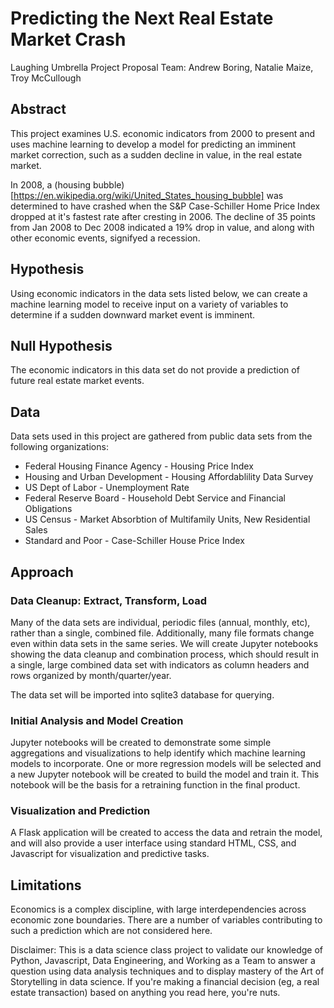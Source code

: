 # Predicting the Next Real Estate Market Crash
Laughing Umbrella Project Proposal
Team: Andrew Boring, Natalie Maize, Troy McCullough

## Abstract
This project examines U.S. economic indicators from 2000 to present and uses machine learning to develop a model for predicting an imminent market correction, such as a sudden decline in value, in the real estate market. 

In 2008, a (housing bubble)[https://en.wikipedia.org/wiki/United_States_housing_bubble] was determined to have crashed when the S&P Case-Schiller Home Price Index dropped at it's fastest rate after cresting in 2006. The decline of 35 points from Jan 2008 to Dec 2008 indicated a 19% drop in value, and along with other economic events, signifyed a recession.
 

## Hypothesis
Using economic indicators in the data sets listed below, we can create a machine learning model to receive input on a variety of variables to determine if a sudden downward market event is imminent.  


## Null Hypothesis
The economic indicators in this data set do not provide a prediction of future real estate market events.   
 

## Data
Data sets used in this project are gathered from public data sets from the following organizations:
 - Federal Housing Finance Agency - Housing Price Index
 - Housing and Urban Development - Housing Affordablility Data Survey
 - US Dept of Labor - Unemployment Rate
 - Federal Reserve Board - Household Debt Service and Financial Obligations
 - US Census - Market Absorbtion of Multifamily Units, New Residential Sales
 - Standard and Poor - Case-Schiller House Price Index

## Approach

### Data Cleanup: Extract, Transform, Load
Many of the data sets are individual, periodic files (annual, monthly, etc), rather than a single, combined file. Additionally, many file formats change even within data sets in the same series. We will create Jupyter notebooks showing the data cleanup and combination process, which should result in a single, large combined data set with indicators as column headers and rows organized by month/quarter/year.

The data set will be imported into sqlite3 database for querying.


### Initial Analysis and Model Creation
Jupyter notebooks will be created to demonstrate some simple aggregations and visualizations to help identify which machine learning models to incorporate. One or more regression models will be selected and a new Jupyter notebook will be created to build the model and train it. This notebook will be the basis for a retraining function in the final product.


### Visualization and Prediction
A Flask application will be created to access the data and retrain the model, and will also provide a user interface using standard HTML, CSS, and Javascript for visualization and predictive tasks. 


## Limitations
Economics is a complex discipline, with large interdependencies across economic zone boundaries. There are a number of variables contributing to such a prediction which are not considered here. 

Disclaimer: This is a data science class project to validate our knowledge of Python, Javascript, Data Engineering, and Working as a Team to answer a question using data analysis techniques and to display mastery of the Art of Storytelling in data science. If you're making a financial decision (eg, a real estate transaction) based on anything you read here, you're nuts.
